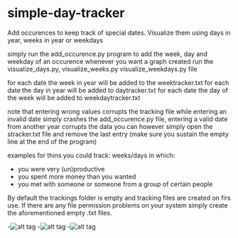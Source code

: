 simple-day-tracker
==================

Add occurences to keep track of special dates. Visualize them using days in year, weeks in year or weekdays

simply run the add_occurence.py program to add the week, day and weekday of an occurence
whenever you want a graph created run the visualize_days.py, visualize_weeks.py visualize_weekdays.py file

for each date the week in year will be added to the weektracker.txt
for each date the day in year will be added to daytracker.txt
for each date the day of the week will be added to weekdaytracker.txt

note that entering wrong values corrupts the tracking file
while entering an invalid date simply crashes the add_occurence.py file,
entering a valid date from another year corrupts the data
you can however simply open the stracker.txt file and remove the last entry
(make sure you sustain the empty line at the end of the program)

examples for thins you could track:
weeks/days in which:
- you were very (un)productive
- you spent more money than you wanted
- you met with someone or someone from a group of certain people
 
By default the trackings folder is empty and tracking files are created on firs use. If there are any file permission problems on your system simply create the aforementioned empty .txt files.

-![alt tag](https://raw.github.com/dragon5689/simple-day-tracker/master/visualize_days.png)
-![alt tag](https://raw.github.com/dragon5689/simple-day-tracker/master/visualize_weeks.png)
-![alt tag](https://raw.github.com/dragon5689/simple-day-tracker/master/visualize_weekdays.png)
